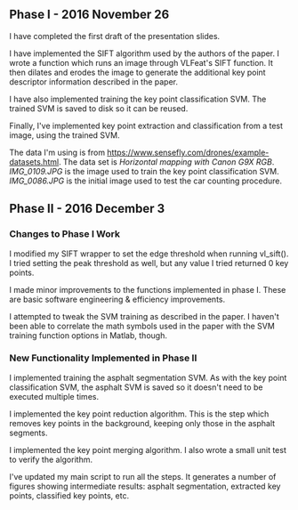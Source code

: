 Phase I - 2016 November 26
---

I have completed the first draft of the presentation slides.

I have implemented the SIFT algorithm used by the authors of the paper. I wrote
a function which runs an image through VLFeat's SIFT function. It then dilates
and erodes the image to generate the additional key point descriptor information
described in the paper.

I have also implemented training the key point classification SVM. The trained
SVM is saved to disk so it can be reused.

Finally, I've implemented key point extraction and classification from a test
image, using the trained SVM.

The data I'm using is from
https://www.sensefly.com/drones/example-datasets.html. The data set is
*Horizontal mapping with Canon G9X RGB*. *IMG_0109.JPG* is the image used to
train the key point classification SVM. *IMG_0086.JPG* is the initial image
used to test the car counting procedure.

Phase II - 2016 December 3
---

### Changes to Phase I Work

I modified my SIFT wrapper to set the edge threshold when running vl_sift(). I
tried setting the peak threshold as well, but any value I tried returned 0 key
points.

I made minor improvements to the functions implemented in phase I. These are
basic software engineering & efficiency improvements.

I attempted to tweak the SVM training as described in the paper. I haven't been
able to correlate the math symbols used in the paper with the SVM training
function options in Matlab, though.

### New Functionality Implemented in Phase II

I implemented training the asphalt segmentation SVM. As with the key point
classification SVM, the asphalt SVM is saved so it doesn't need to be executed
multiple times.

I implemented the key point reduction algorithm. This is the step which removes
key points in the background, keeping only those in the asphalt segments.

I implemented the key point merging algorithm. I also wrote a small unit test to
verify the algorithm.

I've updated my main script to run all the steps. It generates a number of
figures showing intermediate results: asphalt segmentation, extracted key
points, classified key points, etc.

